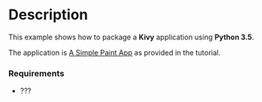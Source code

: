 # Description

This example shows how to package a **Kivy** application using **Python 3.5**.

The application is [A Simple Paint App](https://kivy.org/docs/tutorials/firstwidget.html) as provided in the tutorial.

### Requirements

- ???
